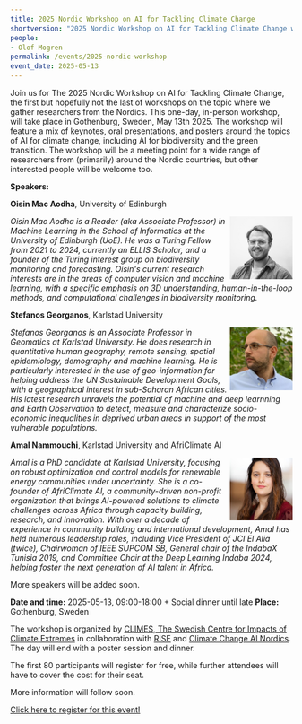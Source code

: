 ```yaml
---
title: 2025 Nordic Workshop on AI for Tackling Climate Change
shortversion: "2025 Nordic Workshop on AI for Tackling Climate Change will take place in Gothenburg, Sweden, May 13th 2025. [Read more!](/events/2025-nordic-workshop)"
people:
- Olof Mogren
permalink: /events/2025-nordic-workshop
event_date: 2025-05-13
---
```


<style>
img {
  width: 8em;
  float: right;
}
</style>


Join us for The 2025 Nordic Workshop on AI for Tackling Climate Change, the first but hopefully not the last of workshops on the topic where we gather researchers from the Nordics. This one-day, in-person workshop, will take place in Gothenburg, Sweden, May 13th 2025. The workshop will feature a mix of keynotes, oral presentations, and posters around the topics of AI for climate change, including AI for biodiversity and the green transition. The workshop will be a meeting point for a wide range of researchers from (primarily) around the Nordic countries, but other interested people will be welcome too.

**Speakers:**

**Oisin Mac Aodha**, University of Edinburgh

![](/events/2025-nordic-workshop/macaodha.jpg)

*Oisin Mac Aodha is a Reader (aka Associate Professor) in Machine Learning in the School of Informatics at the University of Edinburgh (UoE). He was a Turing Fellow from 2021 to 2024, currently an ELLIS Scholar, and a founder of the Turing interest group on biodiversity monitoring and forecasting. Oisin's current research interests are in the areas of computer vision and machine learning, with a specific emphasis on 3D understanding, human-in-the-loop methods, and computational challenges in biodiversity monitoring.*

**Stefanos Georganos**, Karlstad University

![](/events/2025-nordic-workshop/georganos.jpg)

*Stefanos Georganos is an Associate Professor in Geomatics at Karlstad University. He does research in quantitative human geography, remote sensing, spatial epidemiology, demography and machine learning. He is particularly interested in the use of geo-information for helping address the UN Sustainable Development Goals, with a geographical interest in sub-Saharan African cities. His latest research unravels the potential of machine and deep learnning and Earth Observation to detect, measure and characterize socio-economic inequalities in deprived urban areas in support of the most vulnerable populations.*

**Amal Nammouchi**, Karlstad University and AfriClimate AI

![](/events/2025-nordic-workshop/nammouchi.jpg)

*Amal is a PhD candidate at Karlstad University, focusing on robust optimization and control models for renewable energy communities under uncertainty.
She is a co-founder of AfriClimate AI, a community-driven non-profit organization that brings AI-powered solutions to climate challenges across Africa through capacity building, research, and innovation.
With over a decade of experience in community building and international development, Amal has held numerous leadership roles, including Vice President of JCI El Alia (twice), Chairwoman of IEEE SUPCOM SB, General chair of the IndabaX Tunisia 2019, and Committee Chair at the Deep Learning Indaba 2024, helping foster the next generation of AI talent in Africa.*

More speakers will be added soon.

**Date and time:** 2025-05-13, 09:00-18:00 + Social dinner until late
**Place:** Gothenburg, Sweden

The workshop is organized by [CLIMES, The Swedish Centre for Impacts of Climate Extremes](https://climes.se/) in collaboration with [RISE](https://ri.se/) and [Climate Change AI Nordics](https://ccainordics.com/). The day will end with a poster session and dinner.

The first 80 participants will register for free, while further attendees will have to cover the cost for their seat.

More information will follow soon.

[Click here to register for this event!](https://forms.gle/vt7gMYwoR8tvGx9T7)


